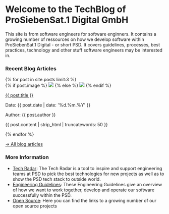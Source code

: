 # Welcome to the TechBlog of ProSiebenSat.1 Digital GmbH

This site is from software engineers for software enginners. It contains a growing number of ressources on how we develop software within ProSiebenSat.1 Digital - or short PSD. It covers guidelines, processes, best practices, technology and other stuff software engineers may be interested in. 

### Recent Blog Articles

<section class="post-list">
  {% for post in site.posts limit:3 %}
    <section class="post-teaser"> 
      {% if post.image %}
        <img class="image" src="{{ site.baseurl }}/images/posts/{{ post.image }}"/>
      {% else %}
        <img class="image" src="{{ site.baseurl }}/images/blog.jpg"/>
      {% endif %}  
        <p class="title"> <a href="{{ post.url | prepend: site.baseurl }}">{{ post.title }}</a> </p>
        <p class="date"> Date: {{ post.date | date: '%d.%m.%Y' }} </p>
        <p class="author"> Author: {{ post.author }} </p>
        <p class="excerpt"> {{ post.content | strip_html | truncatewords: 50 }} </p>
    </section>
  {% endfor %}
</section>

[-> All blog articles](blog)


### More Information

* [Tech Radar](radar): The Tech Radar is a tool to inspire and support engineering teams at PSD to pick the best technologies for new projects as well as to show the PSD tech stack to outside world.
* [Engineering Guidelines](engineering_guidelines/): These Engineering Guidelines give an overview of how we want to work together, develop and operate our software successfully within the PSD.
* [Open Source](opensource): Here you can find the links to a growing number of our open source projects
 
 
